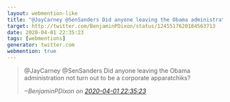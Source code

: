 ```yaml
---
layout: webmention-like
title: "@JayCarney @SenSanders Did anyone leaving the Obama administration not turn out to be a corporate apparatchiks?"
target: http://twitter.com/BenjaminPDixon/status/1245517620184563713
date: 2020-04-01 22:35:23
tags: [webmentions]
generator: twitter.com
webmention: true
---
```




<blockquote class="external-citation">
  <p>
    @JayCarney @SenSanders Did anyone leaving the Obama administration not turn out to be a corporate apparatchiks?
  </p>
  <cite>‒<span class="p-author p-name">BenjaminPDixon</span>
    on
    <a href="http://twitter.com/BenjaminPDixon/status/1245517620184563713" rel="external nofollow" target="_blank">2020-04-01 22:35:23</a>
  </cite>
</blockquote>



